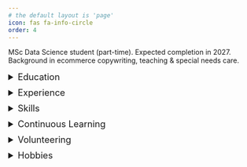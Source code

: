 ```yaml
---
# the default layout is 'page'
icon: fas fa-info-circle
order: 4
---
```


MSc Data Science student (part-time). Expected completion in 2027. Background in ecommerce copywriting, teaching & special needs care.

<details>
<summary style="font-size: 1.3em; font-weight: normal; margin-bottom: 10px; font-family: inherit;">Education</summary>

<div markdown="1">
- **Degree**: BA History and Sociology with Year Abroad  
- **University**: The University of Warwick  
- **Year**: 2012  
- **Grade**: Upper Second-Class Honours (2:1)
</div>

</details>

<details>
<summary style="font-size: 1.3em; font-weight: normal; margin-bottom: 10px; font-family: inherit;">Experience</summary>

<div markdown="1">
- **English, ukulele and football teacher** @ PORG Základní Škola *(Aug 2024 – Jan 2025)*

- **Product Copywriter/Editor – Technical** @ Infosys *(Jul 2022 – Aug 2024)*  
  - Wrote about gadgets, gizmos and games for Currys’ website.  
  - Investigated and corrected supplier info, especially in technical categories.  
  - Go-to copywriter for computing and smart tech.  
  - Edited co-workers’ copy/specs and trained new hires.  
  - Received Infosys ‘Best Language Checker’ award.
</div>

</details>

<details>
<summary style="font-size: 1.3em; font-weight: normal; margin-bottom: 10px; font-family: inherit;">Skills</summary>

<div markdown="1">
- **Programming**: Python, SQL, basic HTML  
- **Tools**: Excel, Git, GitHub, VS Code  
- **Languages**: English (native), French (B2 working proficiency)
</div>

</details>

<details>
<summary style="font-size: 1.3em; font-weight: normal; margin-bottom: 10px; font-family: inherit;">Continuous Learning</summary>

<div markdown="1">
- 📄 [Learn Python 3 Skill Path (Codecademy)](assets/files/LearnPython3_CodecademySkillPath.pdf)
</div>

</details>

<details>
<summary style="font-size: 1.3em; font-weight: normal; margin-bottom: 10px; font-family: inherit;">Volunteering</summary>

<div markdown="1">
- Creative writing workshops @ *Fighting Words* (2015–18)  
- Contributor to [Shared Future News](https://sharedfuture.news/author/eoindignan/)  
- Charity shop supervisor @ *Oxfam* (2012–15)  
- English tutor @ *NI Community of Refugees and Asylum Seekers* (2012–14)  
- Assisted special needs schemes @ *Fleming Fulton* (2011–15)  
- Volunteer @ *2012 Paralympics*
</div>

</details>

<details>
<summary style="font-size: 1.3em; font-weight: normal; margin-bottom: 10px; font-family: inherit;">Hobbies</summary>

<div markdown="1">
- Playing the ukulele  
- Writing creative fiction  
- Exploring data visualization techniques  
- Hiking and outdoor adventures  
- Playing board games with friends
</div>

</details>
